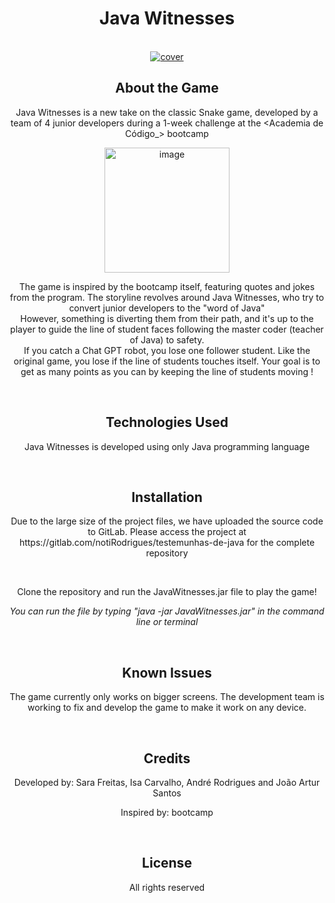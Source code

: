 
 <div align="center">
  <h1>Java Witnesses</h1>
  <br>
  <a href="https://ibb.co/p4Fc7TZ"><img src="https://i.ibb.co/Dw2hJFk/cover.jpg" alt="cover" border="0"></a>

  <h2>About the Game</h2>

  <p>Java Witnesses is a new take on the classic Snake game, developed by a team of 4 junior developers during a 1-week challenge at the &lt;Academia de Código_&gt; bootcamp</p>
    
  <img src="https://user-images.githubusercontent.com/105666041/234150474-01ffd72e-3e01-4afd-bd42-f64a2926cf96.png" alt="image" style="display:block; margin:0 auto; height:200px">

  <p>The game is inspired by the bootcamp itself, featuring quotes and jokes from the program. The storyline revolves around Java Witnesses, who try to convert junior developers to the "word of Java" <br>However, something is diverting them from their path, and it's up to the player to guide the line of student faces following the master coder (teacher of Java) to safety. 
  <br>If you catch a Chat GPT robot, you lose one follower student. Like the original game, you lose if the line of students touches itself. Your goal is to get as many points as you can by keeping the line of students moving !</p>
<br>
  <h2>Technologies Used</h2>
  <p>Java Witnesses is developed using only Java programming language</p>
<br>
  <h2>Installation</h2>
  <p>Due to the large size of the project files, we have uploaded the source code to GitLab. Please access the project at https://gitlab.com/notiRodrigues/testemunhas-de-java for the complete repository</p>
  <br>
  <p>Clone the repository and run the JavaWitnesses.jar file to play the game!</p>
  <p><em>You can run the file by typing "java -jar JavaWitnesses.jar" in the command line or terminal</em></p>
<br>
  <h2>Known Issues</h2>
  <p>The game currently only works on bigger screens. The development team is working to fix and develop the game to make it work on any device.</p>
<br>
  <h2>Credits</h2>
  <p>Developed by: Sara Freitas, Isa Carvalho, André Rodrigues and João Artur Santos</p>
  <p>Inspired by: <Academia de Código_> bootcamp</p>
<br>
  <h2>License</h2>
  <p>All rights reserved</p>
</div>
